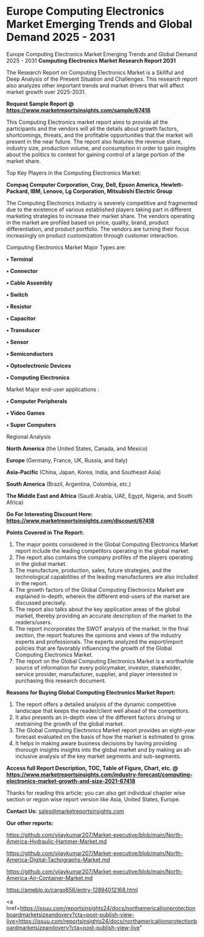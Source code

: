 # Europe Computing Electronics Market Emerging Trends and Global Demand 2025 - 2031
 Europe Computing Electronics Market Emerging Trends and Global Demand 2025 - 2031
<strong>Computing Electronics Market Research Report 2031</strong>

The Research Report on Computing Electronics Market is a Skillful and Deep Analysis of the Present Situation and Challenges. This research report also analyzes other important trends and market drivers that will affect market growth over 2025-2031.

<strong>Request Sample Report @ <a href=https://www.marketreportsinsights.com/sample/67418>https://www.marketreportsinsights.com/sample/67418</a></strong>

This Computing Electronics market report aims to provide all the participants and the vendors will all the details about growth factors, shortcomings, threats, and the profitable opportunities that the market will present in the near future. The report also features the revenue share, industry size, production volume, and consumption in order to gain insights about the politics to contest for gaining control of a large portion of the market share.

Top Key Players in the Computing Electronics Market:

<strong>Compaq Computer Corporation, Cray, Dell, Epson America, Hewlett-Packard, IBM, Lenovo, Lg Corporation, Mitsubishi Electric Group</strong>

The Computing Electronics Industry is severely competitive and fragmented due to the existence of various established players taking part in different marketing strategies to increase their market share. The vendors operating in the market are profiled based on price, quality, brand, product differentiation, and product portfolio. The vendors are turning their focus increasingly on product customization through customer interaction.

Computing Electronics Market Major Types are:

<strong>• Terminal

• Connector

• Cable Assembly

• Switch

• Resistor

• Capacitor

• Transducer

• Sensor

• Semiconductors

• Optoelectronic Devices

• Computing Electronics</strong>

Market Major end-user applications :

<strong>• Computer Peripherals

• Video Games

• Super Computers</strong>

Regional Analysis

</u><strong><b>North America</b></strong> (the United States, Canada, and Mexico)

<strong><b>Europe </b></strong>(Germany, France, UK, Russia, and Italy)

<strong><b>Asia-Pacific</b></strong> (China, Japan, Korea, India, and Southeast Asia)

<strong><b>South America</b></strong> (Brazil, Argentina, Colombia, etc.)

<strong><b>The Middle East and Africa</b></strong> (Saudi Arabia, UAE, Egypt, Nigeria, and South Africa)

<strong>Go For Interesting Discount Here: <a href=https://www.marketreportsinsights.com/discount/67418>https://www.marketreportsinsights.com/discount/67418</a></strong>

<strong>Points Covered in The Report:</strong>
<ol>
  <li>The major points considered in the Global Computing Electronics Market report include the leading competitors operating in the global market.</li>
  <li>The report also contains the company profiles of the players operating in the global market.</li>
  <li>The manufacture, production, sales, future strategies, and the technological capabilities of the leading manufacturers are also included in the report.</li>
  <li>The growth factors of the Global Computing Electronics Market are explained in-depth, wherein the different end-users of the market are discussed precisely.</li>
  <li>The report also talks about the key application areas of the global market, thereby providing an accurate description of the market to the readers/users.</li>
  <li>The report incorporates the SWOT analysis of the market. In the final section, the report features the opinions and views of the industry experts and professionals. The experts analyzed the export/import policies that are favorably influencing the growth of the Global Computing Electronics Market.</li>
  <li>The report on the Global Computing Electronics Market is a worthwhile source of information for every policymaker, investor, stakeholder, service provider, manufacturer, supplier, and player interested in purchasing this research document.</li>
</ol>
<strong>Reasons for Buying Global Computing Electronics Market Report:</strong>

<ol>
  <li>The report offers a detailed analysis of the dynamic competitive landscape that keeps the reader/client well ahead of the competitors.</li>
  <li>It also presents an in-depth view of the different factors driving or restraining the growth of the global market.</li>
  <li>The Global Computing Electronics Market report provides an eight-year forecast evaluated on the basis of how the market is estimated to grow.</li>
  <li>It helps in making aware business decisions by having providing thorough insights insights into the global market and by making an all-inclusive analysis of the key market segments and sub-segments.</li>
</ol>
<strong>Access full Report Description, TOC, Table of Figure, Chart, etc. @ <a href=https://www.marketreportsinsights.com/industry-forecast/computing-electronics-market-growth-and-size-2021-67418>https://www.marketreportsinsights.com/industry-forecast/computing-electronics-market-growth-and-size-2021-67418</a></strong>


Thanks for reading this article; you can also get individual chapter wise section or region wise report version like Asia, United States, Europe.

<strong>Contact Us:</strong>
sales@marketreportsinsights.com

<strong>Our other reports:</strong>

<a href=https://github.com/vijaykumar207/Market-executive/blob/main/North-America-Hydraulic-Hammer-Market.md>https://github.com/vijaykumar207/Market-executive/blob/main/North-America-Hydraulic-Hammer-Market.md</a>

<a href=https://github.com/vijaykumar207/Market-executive/blob/main/North-America-Digital-Tachographs-Market.md>https://github.com/vijaykumar207/Market-executive/blob/main/North-America-Digital-Tachographs-Market.md</a>

<a href=https://github.com/vijaykumar207/Market-executive/blob/main/North-America-Air-Container-Market.md>https://github.com/vijaykumar207/Market-executive/blob/main/North-America-Air-Container-Market.md</a>

<a href=https://ameblo.jp/cargo656/entry-12894012168.html>https://ameblo.jp/cargo656/entry-12894012168.html</a>

<a href=https://issuu.com/reportsinsights24/docs/northamericaliionprotectionboardmarketsizeandoverv?cta=post-publish-view-live>https://issuu.com/reportsinsights24/docs/northamericaliionprotectionboardmarketsizeandoverv?cta=post-publish-view-live</a>"
